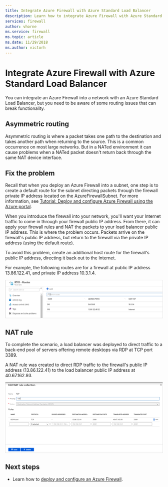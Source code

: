 ```yaml
---
title: Integrate Azure Firewall with Azure Standard Load Balancer
description: Learn how to integrate Azure Firewall with Azure Standard Load Balancer
services: firewall
author: vhorne
ms.service: firewall
ms.topic: article
ms.date: 11/29/2018
ms.author: victorh
---
```


# Integrate Azure Firewall with Azure Standard Load Balancer

You can integrate an Azure Firewall into a network with an Azure Standard Load Balancer, but you need to be aware of some routing issues that can break functionality.

## Asymmetric routing

Asymmetric routing is where a packet takes one path to the destination and takes another path when returning to the source. This is a common occurrence on most large networks. But in a NATed environment it can cause problems when a NATed packet doesn't return back through the same NAT device interface.

## Fix the problem

Recall that when you deploy an Azure Firewall into a subnet, one step is to create a default route for the subnet directing packets through the firewall private IP address located on the AzureFirewallSubnet. For more information, see [Tutorial: Deploy and configure Azure Firewall using the Azure portal](tutorial-firewall-deploy-portal.md#create-a-default-route).

When you introduce the firewall into your network, you'll want your Internet traffic to come in through your firewall public IP address. From there, it can apply your firewall rules and NAT the packets to your load balancer public IP address. This is where the problem occurs. Packets arrive on the firewall's public IP address, but return to the firewall via the private IP address (using the default route).

To avoid this problem, create an additional host route for the firewall's public IP address, directing it back out to the Internet.

For example, the following routes are for a firewall at public IP address 13.86.122.41, and private IP address 10.3.1.4.

![Route table](media/integrate-lb/route-table.png)

## NAT rule

To complete the scenario, a load balancer was deployed to direct traffic to a back-end pool of servers offering remote desktops via RDP at TCP port 3389.

A NAT rule was created to direct RDP traffic to the  firewall's public IP address (13.86.122.41) to the load balancer public IP address at 40.67.162.93.

![NAT rule](media/integrate-lb/nat-rule.png)

## Next steps

- Learn how to [deploy and configure an Azure Firewall](tutorial-firewall-deploy-portal.md).
